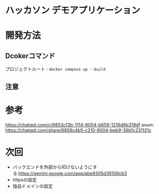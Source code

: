 # ハッカソン デモアプリケーション

# 開発方法
## Dcokerコマンド
プロジェクトルート : `docker compose up --build`
## 注意


# 参考
https://chatgpt.com/c/6853c13b-1114-8004-b659-1216d6b319df
axum: https://chatgpt.com/share/6856c4b5-c210-8004-beb9-36b1c231121c

# 次回
- バックエンドを外部から叩けないようにする:https://gemini.google.com/app/abe9305d39109cb3
- httpsの設定
- 独自ドメインの設定